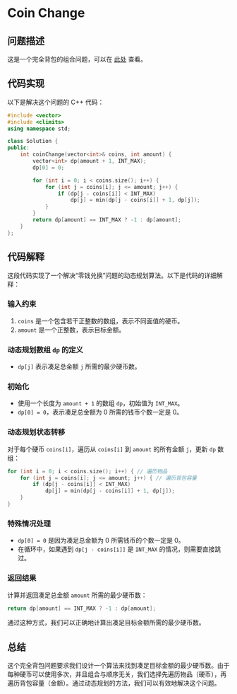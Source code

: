 # Coin Change

## 问题描述

这是一个完全背包的组合问题，可以在 [此处](https://leetcode.cn/problems/coin-change/) 查看。

## 代码实现

以下是解决这个问题的 C++ 代码：

```cpp
#include <vector>
#include <climits>
using namespace std;

class Solution {
public:
    int coinChange(vector<int>& coins, int amount) {
        vector<int> dp(amount + 1, INT_MAX);
        dp[0] = 0;

        for (int i = 0; i < coins.size(); i++) {
            for (int j = coins[i]; j <= amount; j++) {
                if (dp[j - coins[i]] < INT_MAX)
                    dp[j] = min(dp[j - coins[i]] + 1, dp[j]);
            }
        }
        return dp[amount] == INT_MAX ? -1 : dp[amount];
    }
};
```

## 代码解释

这段代码实现了一个解决“零钱兑换”问题的动态规划算法。以下是代码的详细解释：

### 输入约束

1. `coins` 是一个包含若干正整数的数组，表示不同面值的硬币。
2. `amount` 是一个正整数，表示目标金额。

### 动态规划数组 `dp` 的定义

- `dp[j]` 表示凑足总金额 `j` 所需的最少硬币数。

### 初始化

- 使用一个长度为 `amount + 1` 的数组 `dp`，初始值为 `INT_MAX`。
- `dp[0] = 0`，表示凑足总金额为 0 所需的钱币个数一定是 0。

### 动态规划状态转移

对于每个硬币 `coins[i]`，遍历从 `coins[i]` 到 `amount` 的所有金额 `j`，更新 `dp` 数组：

```cpp
for (int i = 0; i < coins.size(); i++) { // 遍历物品
    for (int j = coins[i]; j <= amount; j++) { // 遍历背包容量
        if (dp[j - coins[i]] < INT_MAX)
            dp[j] = min(dp[j - coins[i]] + 1, dp[j]);
    }
}
```

### 特殊情况处理

- `dp[0] = 0` 是因为凑足总金额为 0 所需钱币的个数一定是 0。
- 在循环中，如果遇到 `dp[j - coins[i]]` 是 `INT_MAX` 的情况，则需要直接跳过。

### 返回结果

计算并返回凑足总金额 `amount` 所需的最少硬币数：

```cpp
return dp[amount] == INT_MAX ? -1 : dp[amount];
```

通过这种方式，我们可以正确地计算出凑足目标金额所需的最少硬币数。

## 总结

这个完全背包问题要求我们设计一个算法来找到凑足目标金额的最少硬币数。由于每种硬币可以使用多次，并且组合与顺序无关，我们选择先遍历物品（硬币），再遍历背包容量（金额）。通过动态规划的方法，我们可以有效地解决这个问题。
